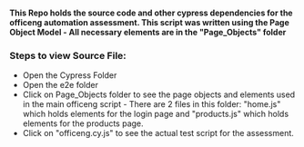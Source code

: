 #### This Repo holds the source code and other cypress dependencies for the officeng automation assessment. This script was written using the Page Object Model - All necessary elements are in the "Page_Objects" folder

### Steps to view Source File:
- Open the Cypress Folder
- Open the e2e folder
- Click on Page_Objects folder to see the page objects and elements used in the main officeng script - There are 2 files in this folder: "home.js" which holds elements for the login page and "products.js" which holds elements for the products page.
- Click on "officeng.cy.js" to see the actual test script for the assessment.
